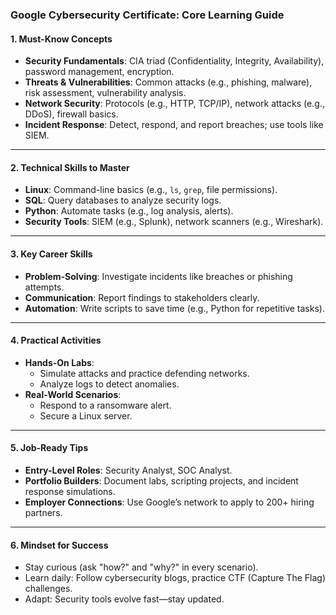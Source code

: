 ### **Google Cybersecurity Certificate: Core Learning Guide**  

#### **1. Must-Know Concepts**  
- **Security Fundamentals**: CIA triad (Confidentiality, Integrity, Availability), password management, encryption.  
- **Threats & Vulnerabilities**: Common attacks (e.g., phishing, malware), risk assessment, vulnerability analysis.  
- **Network Security**: Protocols (e.g., HTTP, TCP/IP), network attacks (e.g., DDoS), firewall basics.  
- **Incident Response**: Detect, respond, and report breaches; use tools like SIEM.  

---

#### **2. Technical Skills to Master**  
- **Linux**: Command-line basics (e.g., `ls`, `grep`, file permissions).  
- **SQL**: Query databases to analyze security logs.  
- **Python**: Automate tasks (e.g., log analysis, alerts).  
- **Security Tools**: SIEM (e.g., Splunk), network scanners (e.g., Wireshark).  

---

#### **3. Key Career Skills**  
- **Problem-Solving**: Investigate incidents like breaches or phishing attempts.  
- **Communication**: Report findings to stakeholders clearly.  
- **Automation**: Write scripts to save time (e.g., Python for repetitive tasks).  

---

#### **4. Practical Activities**  
- **Hands-On Labs**:  
  - Simulate attacks and practice defending networks.  
  - Analyze logs to detect anomalies.  
- **Real-World Scenarios**:  
  - Respond to a ransomware alert.  
  - Secure a Linux server.  

---

#### **5. Job-Ready Tips**  
- **Entry-Level Roles**: Security Analyst, SOC Analyst.  
- **Portfolio Builders**: Document labs, scripting projects, and incident response simulations.  
- **Employer Connections**: Use Google’s network to apply to 200+ hiring partners.  

---

#### **6. Mindset for Success**  
- Stay curious (ask "how?" and "why?" in every scenario).  
- Learn daily: Follow cybersecurity blogs, practice CTF (Capture The Flag) challenges.  
- Adapt: Security tools evolve fast—stay updated.  
